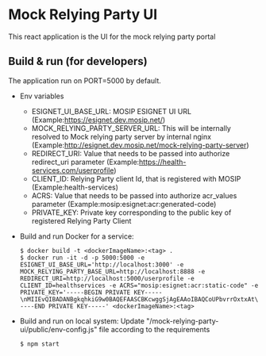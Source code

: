 # Mock Relying Party UI

This react application is the UI for the mock relying party portal

## Build & run (for developers)

The application run on PORT=5000 by default.

- Env variables

  - ESIGNET_UI_BASE_URL: MOSIP ESIGNET UI URL (Example:https://esignet.dev.mosip.net/)
  - MOCK_RELYING_PARTY_SERVER_URL: This will be internally resolved to Mock relying party server by internal nginx (Example:http://esignet.dev.mosip.net/mock-relying-party-server)
  - REDIRECT_URI: Value that needs to be passed into authorize redirect_uri parameter (Example:https://health-services.com/userprofile)
  - CLIENT_ID: Relying Party client Id, that is registered with MOSIP (Example:health-services)
  - ACRS: Value that needs to be passed into authorize acr_values parameter (Example:mosip:esignet:acr:generated-code)
  - PRIVATE_KEY: Private key corresponding to the public key of registered Relying Party Client

- Build and run Docker for a service:

  ```
  $ docker build -t <dockerImageName>:<tag> .
  $ docker run -it -d -p 5000:5000 -e ESIGNET_UI_BASE_URL='http://localhost:3000' -e MOCK_RELYING_PARTY_BASE_URL=http://localhost:8888 -e  REDIRECT_URI=http://localhost:5000/userprofile -e CLIENT_ID=healthservices -e ACRS="mosip:esignet:acr:static-code" -e PRIVATE_KEY='-----BEGIN PRIVATE KEY-----\nMIIEvQIBADANBgkqhkiG9w0BAQEFAASCBKcwggSjAgEAAoIBAQCoUPbvrrOxtxAt\nR2rCmSrSjZjyvpLklB8wxCqWQJ5wuvw1j7SEvMFds9QeYpomO/GVZNYGbWuBwQEG\nWdBll9ZdI02H5hjNzZi3SFcv+N+OHFh5RHNnkeLtIuA684BJHkJNL19LcQlb+u1G\nWeqyPCk3rdDNPZYBJBcS4i1BF3SF2gW9nsvxS+xOB12l1Dubntfs1AXhSgZvy5oe\nhgJIDhy7BbqJEJPfbcOAQE8GlnjxjSY3Ja0m9YD2MT3V93DSz0OLyLQjnMs+FJQc\nRpFDupHSSa3QerEXwxqHmXyH0RZJmH1oZizdEImdgXRjgfy98a6ZwU2p43WSg1LR\nrIZU+HC7AgMBAAECggEAAnaE1ocI7B3Qp8j2v/g7zy7xQQQW5C9isXT9Zot1hhLG\nZAZBTvvwHG3oObWZqduQsm3yT8/EFfb8C9q+mO363gwJM2bjkAdlJ7FwTSxoIQ07\nIjMlOSvCVVQAUfyEMQ23TKfXziPOTkFCvZfNPmRw+faaKpavHj8n80fJ/7zXIKpE\n/Z7+izLhGmos7LgofZRqxYMcq6RznR7w9FQPsdnspC3EPudrwV+HBAEuqOMfN+Zs\n2bVqKbOz0z8WzQ7K1+bhX93flBqlO3lVNXHK+Oov3DmTG4SIxaim30vM5oijaD+q\nsXYq1r34GRtcEZ26qx3iCdFd5o9sBgA6EMQ8iOWfMQKBgQDUT87IQWNPBBzWoANf\nKR4iR4wc9f4O1uZFnJ5Ec8EBscUvccYErQ3YHxcmycpbLWRijgNnCYsDXVU7uFsm\no7pV1Qn95o8TDHbr+F/mmKq/UMuMjvUmZc93pKMADlsw7aXRHlzuggIH2nAkRUi3\nrCYdmrXWwTyJ8f0cFIlS/EQAaQKBgQDK845NT/ZqOUqJdAq7aoTjC41ER6CFMSxR\nO215g8kaeYbnRlzNcyqxk9PTEEadoHvZyAdYxRfdLU22zE0ImN2Y5Jfi0wRJYT+C\nj3q1sORezw65qB/CKwgMnE9Tiu9fHbrlpeb+lIBEnIFiAoPwOOOMzhXzUxOtlT7r\n/v4Dy3MDgwKBgQCtat7Rba+LTCWuHZeDdBd8Eorc4QV644fFlm8kJJSjKKyS21DO\nYvgq7wI/GZZjMUmMwsj+sanNvr+u/x/dCOFb2J7HuDpnacf9aKwUs+DMUldg4ShX\nC9QRuvW1RwSvi33kuPNZkfHMrlzpE3qZJFEh30vmNYKYfoOrGw8sLIfy+QKBgHGU\nTo478vbNq0YzmBH88fOyslOFFnOT6m5nqMO5miFj47io6yTbkAgjaAeV8z8h4k4m\nIN5wJwPT58smmPH3wwRe4hXB7IM4lnd13sGyBox8qowCaAudU3rjO43QklgT5lXB\nO/47k3FSeSIlsDsPS2GwsB4l3zxk6vreEMCE6pALAoGAZ6vITL4uljwBE3Wv+czJ\nEYiOzmnRLK3TwcNx2E1i4gLi8Fj2NUtXAU2BXEa9oW8Zh+b95X0GjgLJamjZi1cH\nU9ByKn/LBzASbvK5q2fLEsOWWigAUKfO6ecmc8MVniS4GJ+WGsUHcsC3usO4clm0\nWxOiTQVUZ7xZxXwy6DOFLFg=\n-----END PRIVATE KEY-----' <dockerImageName>:<tag>
  ```

- Build and run on local system:
  Update "/mock-relying-party-ui/public/env-config.js" file according to the requirements
  ```
  $ npm start
  ```
